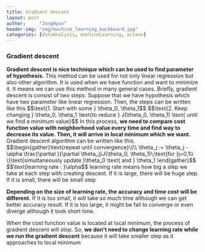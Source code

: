 ```yaml
---
title: Gradient descent
layout: post
author:     "JongHyun"
header-img: "img/machine_learning_backboard.jpg"
categories: [dataAnalysis, machineLearning, octave]
---
```

### Gradient descent
<p>
	<b>Gradient descent is nice technique which can be used to find parameter of hypothesis.</b> This method can be used for not only linear regression but also other algorithm. It is used when we have function and want to minimize it. It means we can use this method in many general cases. Briefly, gradient descent is consist of two steps. Suppose that we have hypothesis which have two parameter like linear regression. Then, the steps can be written like this
	$$\text{1. Start with some } \theta_0, \theta_1$$
	$$\text{2. Keep changing } \theta_0, \theta_1 \text{to reduce } J(\theta_0, \theta_1) \text{ until we find a minimum value}$$
	In this process, <b>we need to compare cost function value with neighborhood value every time and find way to decrease its value. Then, it will arrive in local minimum which we want.</b> Gradient descent algorithm can be written like this.
	$$\begin{gather}\text{repeat until convergence}\{\\ \theta_j := \theta_j -\alpha \frac{\partial }{\partial \theta_j}J(\theta_0, \theta_1)\;\text{for }j=0,1\\ \}\text{simultaneously update }\theta_0 \text{ and } \theta_1 \end{gather}$$
	$$\text{learning rate : }\alpha$$
	learning rate means how big a step we take at each step with creating descent. If it is large, there will be huge step. If it is small, there will be small step
</p>
<p>
	<b>Depending on the size of learning rate, the accuracy and time cost will be different.</b> If it is too small, it will take so much time although we can get better accuracy result. If it is too large, it might be fail to converge or even diverge although it took short time. 
</p>
<p>
	When the cost function value is located at local minimum, the process of gradient descent will stop. So, <b>we don't need to change learning rate while we run the gradient descent</b> because it will take smaller step as it approaches to local minimum
</p>




